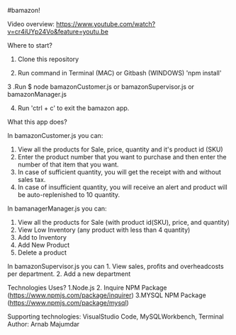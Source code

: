 #bamazon!

Video overview: https://www.youtube.com/watch?v=cr4iUYp24Vo&feature=youtu.be

Where to start? 

  1. Clone this repository

  2. Run command in Terminal (MAC) or Gitbash (WINDOWS) 'npm install'

  3 .Run $ node bamazonCustomer.js or bamazonSupervisor.js or bamazonManager.js

  4. Run 'ctrl + c' to exit the bamazon app.
  
  
What this app does?

In bamazonCustomer.js you can:
   1. View all the products for Sale, price, quantity and it's product id (SKU)
   2. Enter the product number that you want to purchase and then enter the number of that item that you want.
   3. In case of sufficient quantity, you will get the receipt with and without sales tax.
   4. In case of insufficient quantity, you will receive an alert and product will be auto-replenished to 10 quantity.
   
 In bamanagerManager.js you can:
   1. View all the products for Sale (with product id(SKU), price, and quantity) 
   2. View Low Inventory (any product with less than 4 quantity)
   3. Add to Inventory
   4. Add New Product 
   5. Delete a product
  
  In bamazonSupervisor.js you can
    1. View sales, profits and overheadcosts per department.
    2. Add a new department
    
  Technologies Uses?
    1.Node.js
    2. Inquire NPM Package (https://www.npmjs.com/package/inquirer)
    3.MYSQL NPM Package (https://www.npmjs.com/package/mysql)

Supporting technologies: VisualStudio Code, MySQLWorkbench, Terminal
Author: Arnab Majumdar

